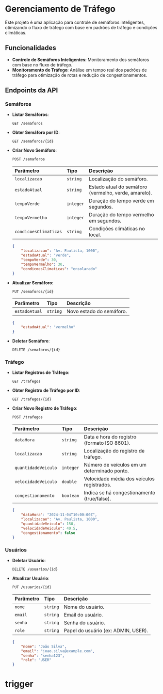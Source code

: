 # Gerenciamento de Tráfego

Este projeto é uma aplicação para controle de semáforos inteligentes, otimizando o fluxo de tráfego com base em padrões de tráfego e condições climáticas.

## Funcionalidades

- **Controle de Semáforos Inteligentes**: Monitoramento dos semáforos com base no fluxo de tráfego.
- **Monitoramento de Tráfego**: Análise em tempo real dos padrões de tráfego para otimização de rotas e redução de congestionamentos.

## Endpoints da API

### Semáforos

- **Listar Semáforos**:
    ```http
    GET /semaforos
    ```

- **Obter Semáforo por ID**:
    ```http
    GET /semaforos/{id}
    ```

- **Criar Novo Semáforo**:
    ```http
    POST /semaforos
    ```

    | Parâmetro    | Tipo    | Descrição                        |
    | :----------- | :------ | :------------------------------- |
    | `localizacao`| `string`| Localização do semáforo.        |
    | `estadoAtual`| `string`| Estado atual do semáforo (vermelho, verde, amarelo). |
    | `tempoVerde` | `integer`| Duração do tempo verde em segundos. |
    | `tempoVermelho` | `integer`| Duração do tempo vermelho em segundos. |
    | `condicoesClimaticas` | `string`| Condições climáticas no local. |
    
    ```json
    {
        "localizacao": "Av. Paulista, 1000",
        "estadoAtual": "verde",
        "tempoVerde": 30,
        "tempoVermelho": 30,
        "condicoesClimaticas": "ensolarado"
    }
    ```

- **Atualizar Semáforo**:
    ```http
    PUT /semaforos/{id}
    ```

    | Parâmetro    | Tipo    | Descrição                        |
    | :----------- | :------ | :------------------------------- |
    | `estadoAtual`| `string`| Novo estado do semáforo.        |

    ```json
    {
        "estadoAtual": "vermelho"
    }
    ```

- **Deletar Semáforo**:
    ```http
    DELETE /semaforos/{id}
    ```

### Tráfego

- **Listar Registros de Tráfego**:
    ```http
    GET /trafegos
    ```

- **Obter Registro de Tráfego por ID**:
    ```http
    GET /trafegos/{id}
    ```

- **Criar Novo Registro de Tráfego**:
    ```http
    POST /trafegos
    ```

    | Parâmetro        | Tipo       | Descrição                                      |
    | :--------------- | :--------- | :--------------------------------------------- |
    | `dataHora`      | `string`   | Data e hora do registro (formato ISO 8601).  |
    | `localizacao`   | `string`   | Localização do registro de tráfego.           |
    | `quantidadeVeiculo` | `integer`| Número de veículos em um determinado ponto.   |
    | `velocidadeVeiculo` | `double` | Velocidade média dos veículos registrados.     |
    | `congestionamento`  | `boolean` | Indica se há congestionamento (true/false).   |

    ```json
    {
        "dataHora": "2024-11-04T10:00:00Z",
        "localizacao": "Av. Paulista, 1000",
        "quantidadeVeiculo": 150,
        "velocidadeVeiculo": 40.5,
        "congestionamento": false
    }
    ```

### Usuários

- **Deletar Usuário**:
    ```http
    DELETE /usuarios/{id}
    ```

- **Atualizar Usuário**:
    ```http
    PUT /usuarios/{id}
    ```

    | Parâmetro    | Tipo    | Descrição                        |
    | :----------- | :------ | :------------------------------- |
    | `nome`       | `string`| Nome do usuário.                |
    | `email`      | `string`| Email do usuário.               |
    | `senha`      | `string`| Senha do usuário.               |
    | `role`       | `string`| Papel do usuário (ex: ADMIN, USER). |

    ```json
    {
        "nome": "João Silva",
        "email": "joao.silva@example.com",
        "senha": "senha123",
        "role": "USER"
    }
    ```


# trigger
